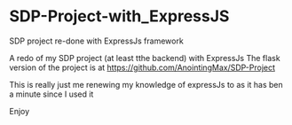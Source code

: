 # SDP-Project-with_ExpressJS
SDP project re-done with ExpressJs framework

A redo of my SDP project (at least tthe backend) with ExpressJs
The flask version of the project is at https://github.com/AnointingMax/SDP-Project

This is really just me renewing my knowledge of expressJs to as it has ben a minute since I used it

Enjoy
